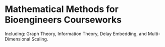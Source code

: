 # Mathematical Methods for Bioengineers Courseworks

Including: Graph Theory, Information Theory, Delay Embedding, and Multi-Dimensional Scaling.
